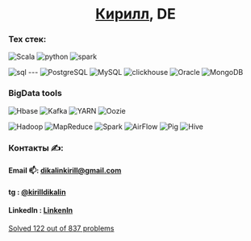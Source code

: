 <h1 align="center"><a href="https://kirilldikalin.github.io/kirilldikalin.io/index.html">Кирилл</a>, DE</h1>

### Тех стек:
![Scala](https://img.shields.io/badge/-Scala-090909?style=for-the-badge&logo=Scala)
![python](https://img.shields.io/badge/-python-090909?style=for-the-badge&logo=python) 
![spark](https://img.shields.io/badge/-spark-090909?style=for-the-badge&logo=spark) 

<!-- ![NumPy](https://img.shields.io/badge/-NumPy-090909?style=for-the-badge&logo=NumPy)
![Pandas](https://img.shields.io/badge/-Pandas-090909?style=for-the-badge&logo=Pandas)
 -->
![sql](https://img.shields.io/badge/-sql-090909?style=for-the-badge&logo=sql) ---
![PostgreSQL](https://img.shields.io/badge/-PostgreSQL-090909?style=for-the-badge&logo=PostgreSQL)
![MySQL](https://img.shields.io/badge/-MySQL-090909?style=for-the-badge&logo=MySQL)
![clickhouse](https://img.shields.io/badge/-clickhouse-090909?style=for-the-badge&logo=clickhouse)
![Oracle](https://img.shields.io/badge/-Oracle-090909?style=for-the-badge&logo=Oracle)
![MongoDB](https://img.shields.io/badge/-MongoDB-090909?style=for-the-badge&logo=MongoDB)

<!-- Остальные языки с которыми я в той или иной мере знаком:

![Java](https://img.shields.io/badge/-java-090909?style=for-the-badge&logo=java) 
![R](https://img.shields.io/badge/-R-090909?style=for-the-badge&logo=R)
![Go](https://img.shields.io/badge/-Go-090909?style=for-the-badge&logo=Go) -->

### BigData tools

![Hbase](https://img.shields.io/badge/-Hbase-090909?style=for-the-badge&logo=Hbase)
![Kafka](https://img.shields.io/badge/-Kafka-090909?style=for-the-badge&logo=Kafka)
![YARN](https://img.shields.io/badge/-YARN-090909?style=for-the-badge&logo=YARN)
![Oozie](https://img.shields.io/badge/-Oozie-090909?style=for-the-badge&logo=Oozie)

![Hadoop](https://img.shields.io/badge/-hadoop-090909?style=for-the-badge&logo=hadoop)
![MapReduce](https://img.shields.io/badge/-MapReduce-090909?style=for-the-badge&logo=MapReduce)
![Spark](https://img.shields.io/badge/-Spark-090909?style=for-the-badge&logo=Spark)
![AirFlow](https://img.shields.io/badge/-AirFlow-090909?style=for-the-badge&logo=AirFlow)
![Pig](https://img.shields.io/badge/-Pig-090909?style=for-the-badge&logo=Pig)
![Hive](https://img.shields.io/badge/-Hive-090909?style=for-the-badge&logo=Hive)

<!-- ### Чем я пользуюсь для работы и исследований:

![VsCode](https://img.shields.io/badge/-vscode-090909?style=for-the-badge&logo=vscode)

![PyCharm](https://img.shields.io/badge/-PyCharm-090909?style=for-the-badge&logo=PyCharm)
![VsCode](https://img.shields.io/badge/-vscode-090909?style=for-the-badge&logo=vscode)
![Docker](https://img.shields.io/badge/-Docker-090909?style=for-the-badge&logo=Docker) -->

### Контакты ✍:

#### Email 📫: dikalinkirill@gmail.com
#### tg : [@kirilldikalin](https://t.me/kirilldikalin)
#### LinkedIn : [LinkenIn](https://www.linkedin.com/in/kirill-dikalin-212069221/)



[Solved 122 out of 837 problems](https://projecteuler.net/)

